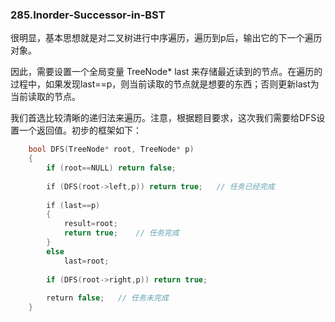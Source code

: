 ### 285.Inorder-Successor-in-BST

很明显，基本思想就是对二叉树进行中序遍历，遍历到p后，输出它的下一个遍历对象。

因此，需要设置一个全局变量 TreeNode\* last 来存储最近读到的节点。在遍历的过程中，如果发现last==p，则当前读取的节点就是想要的东西；否则更新last为当前读取的节点。

我们首选比较清晰的递归法来遍历。注意，根据题目要求，这次我们需要给DFS设置一个返回值。初步的框架如下：
```cpp
    bool DFS(TreeNode* root, TreeNode* p)
    {
        if (root==NULL) return false;        
        
        if (DFS(root->left,p)) return true;   // 任务已经完成
        
        if (last==p) 
        {
            result=root;
            return true;    // 任务完成
        }
        else
            last=root;        
        
        if (DFS(root->right,p)) return true;
        
        return false;   // 任务未完成
    }
```
